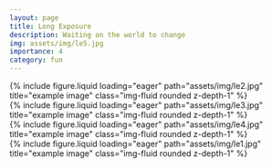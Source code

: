 ```yaml
---
layout: page
title: Long Exposure
description: Waiting on the world to change
img: assets/img/le5.jpg
importance: 4
category: fun
---
```


<div class="row">
    <div class="col-sm mt-3 mt-md-0">
        {% include figure.liquid loading="eager" path="assets/img/le2.jpg" title="example image" class="img-fluid rounded z-depth-1" %}
    </div>
</div>

<div class="row">
    <div class="col-sm mt-3 mt-md-0">
        {% include figure.liquid loading="eager" path="assets/img/le3.jpg" title="example image" class="img-fluid rounded z-depth-1" %}
    </div>
</div>

<div class="row">
    <div class="col-sm mt-3 mt-md-0">
        {% include figure.liquid loading="eager" path="assets/img/le4.jpg" title="example image" class="img-fluid rounded z-depth-1" %}
    </div>
</div>

<div class="row">
    <div class="col-sm mt-3 mt-md-0">
        {% include figure.liquid loading="eager" path="assets/img/le1.jpg" title="example image" class="img-fluid rounded z-depth-1" %}
    </div>
</div>

